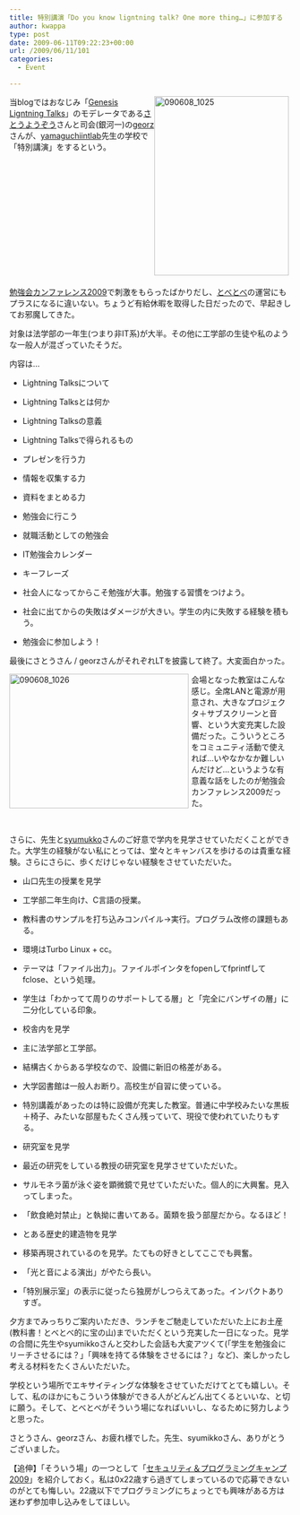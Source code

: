 ```yaml
---
title: 特別講演「Do you know ligntning talk? One more thing…」に参加する
author: kwappa
type: post
date: 2009-06-11T09:22:23+00:00
url: /2009/06/11/101
categories:
  - Event

---
```

<a href="http://kwappa.txt-nifty.com/.shared/image.html?/photos/uncategorized/2009/06/11/090608_1025.jpg" onclick="window.open(this.href, '_blank', 'width=480,height=640,scrollbars=no,resizable=no,toolbar=no,directories=no,location=no,menubar=no,status=no,left=0,top=0'); return false"><img width="240" height="320" border="0" alt="090608_1025" title="090608_1025" src="http://kwappa.txt-nifty.com/blog/images/2009/06/11/090608_1025.jpg" style="margin: 0px 5px 5px 0px; float: right;" /></a> 

当blogではおなじみ「<a href="http://www.genesislightningtalks.com/" target="_blank">Genesis Ligntning Talks</a>」のモデレータである<a href="http://twitter.com/yoozoosato/" target="_blank">さとうようぞう</a>さんと司会(銀河一)の<a href="http://twitter.com/georz" target="_blank">georz</a>さんが、<a href="http://twitter.com/yamaguchiintlab" target="_blank">yamaguchiintlab</a>先生の学校で「特別講演」をするという。

<br style="clear: both;" />

<a href="http://atnd.org/events/718" target="_blank">勉強会カンファレンス2009</a>で刺激をもらったばかりだし、<a href="http://groups.google.co.jp/group/tobe-tobe" target="_blank">とべとべ</a>の運営にもプラスになるに違いない。ちょうど有給休暇を取得した日だったので、早起きしてお邪魔してきた。 

<!--more-->

対象は法学部の一年生(つまり非IT系)が大半。その他に工学部の生徒や私のような一般人が混ざっていたそうだ。

内容は…

  * Lightning Talksについて
  * Lightning Talksとは何か
  * Lightning Talksの意義
  * Lightning Talksで得られるもの
  * プレゼンを行う力
  * 情報を収集する力
  * 資料をまとめる力

  * 勉強会に行こう
  * 就職活動としての勉強会
  * IT勉強会カレンダー

  * キーフレーズ
  * 社会人になってからこそ勉強が大事。勉強する習慣をつけよう。
  * 社会に出てからの失敗はダメージが大きい。学生の内に失敗する経験を積もう。
  * 勉強会に参加しよう！

最後にさとうさん / georzさんがそれぞれLTを披露して終了。大変面白かった。

<a href="http://kwappa.txt-nifty.com/.shared/image.html?/photos/uncategorized/2009/06/11/090608_1026.jpg" onclick="window.open(this.href, '_blank', 'width=640,height=480,scrollbars=no,resizable=no,toolbar=no,directories=no,location=no,menubar=no,status=no,left=0,top=0'); return false"><img width="320" height="240" border="0" alt="090608_1026" title="090608_1026" src="http://kwappa.txt-nifty.com/blog/images/2009/06/11/090608_1026.jpg" style="margin: 0px 5px 5px 0px; float: left;" /></a> 

会場となった教室はこんな感じ。全席LANと電源が用意され、大きなプロジェクタ＋サブスクリーンと音響、という大変充実した設備だった。こういうところをコミュニティ活動で使えれば…いやなかなか難しいんだけど…というような有意義な話をしたのが勉強会カンファレンス2009だった。

<br style="clear: both;" />

さらに、先生と<a href="http://twitter.com/syumikko" target="_blank">syumukko</a>さんのご好意で学内を見学させていただくことができた。大学生の経験がない私にとっては、堂々とキャンバスを歩けるのは貴重な経験。さらにさらに、歩くだけじゃない経験をさせていただいた。

  * 山口先生の授業を見学
  * 工学部二年生向け、C言語の授業。
  * 教科書のサンプルを打ち込みコンパイル→実行。プログラム改修の課題もある。
  * 環境はTurbo Linux + cc。
  * テーマは「ファイル出力」。ファイルポインタをfopenしてfprintfしてfclose、という処理。
  * 学生は「わかってて周りのサポートしてる層」と「完全にバンザイの層」に二分化している印象。

  * 校舎内を見学
  * 主に法学部と工学部。
  * 結構古くからある学校なので、設備に新旧の格差がある。
  * 大学図書館は一般人お断り。高校生が自習に使っている。
  * 特別講義があったのは特に設備が充実した教室。普通に中学校みたいな黒板＋椅子、みたいな部屋もたくさん残っていて、現役で使われていたりもする。

  * 研究室を見学
  * 最近の研究をしている教授の研究室を見学させていただいた。
  * サルモネラ菌が泳ぐ姿を顕微鏡で見せていただいた。個人的に大興奮。見入ってしまった。
  * 「飲食絶対禁止」と執拗に書いてある。菌類を扱う部屋だから。なるほど！

  * とある歴史的建造物を見学
  * 移築再現されているのを見学。たてもの好きとしてここでも興奮。
  * 「光と音による演出」がやたら長い。
  * ｢特別展示室」の表示に従ったら独房がしつらえてあった。インパクトありすぎ。

夕方までみっちりご案内いただき、ランチをご馳走していただいた上にお土産(教科書！とべとべ的に宝の山)までいただくという充実した一日になった。見学の合間に先生やsyumikkoさんと交わした会話も大変アツくて(「学生を勉強会にリーチさせるには？」「興味を持てる体験をさせるには？」など)、楽しかったし考える材料をたくさんいただいた。

学校という場所でエキサイティングな体験をさせていただけてとても嬉しい。そして、私のほかにもこういう体験ができる人がどんどん出てくるといいな、と切に願う。そして、とべとべがそういう場になればいいし、なるために努力しようと思った。

さとうさん、georzさん、お疲れ様でした。先生、syumikkoさん、ありがとうございました。

【追伸】「そういう場」の一つとして「<a href="http://www.jipdec.or.jp/camp/" target="_blank">セキュリティ＆プログラミングキャンプ2009</a>」を紹介しておく。私は0x22歳すら過ぎてしまっているので応募できないのがとても悔しい。22歳以下でプログラミングにちょっとでも興味がある方は迷わず参加申し込みをしてほしい。
